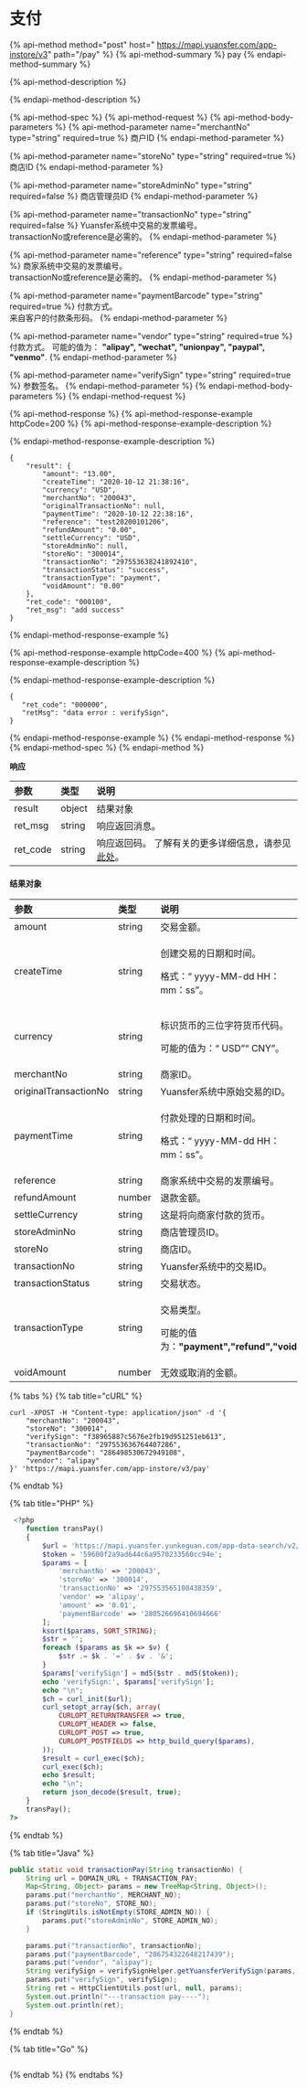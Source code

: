 # 支付

{% api-method method="post" host=" https://mapi.yuansfer.com/app-instore/v3" path="/pay" %}
{% api-method-summary %}
pay
{% endapi-method-summary %}

{% api-method-description %}

{% endapi-method-description %}

{% api-method-spec %}
{% api-method-request %}
{% api-method-body-parameters %}
{% api-method-parameter name="merchantNo" type="string" required=true %}
商户ID
{% endapi-method-parameter %}

{% api-method-parameter name="storeNo" type="string" required=true %}
商店ID
{% endapi-method-parameter %}

{% api-method-parameter name="storeAdminNo" type="string" required=false %}
商店管理员ID
{% endapi-method-parameter %}

{% api-method-parameter name="transactionNo" type="string" required=false %}
Yuansfer系统中交易的发票编号。  
 transactionNo或reference是必需的。
{% endapi-method-parameter %}

{% api-method-parameter name="reference" type="string" required=false %}
商家系统中交易的发票编号。   
transactionNo或reference是必需的。
{% endapi-method-parameter %}

{% api-method-parameter name="paymentBarcode" type="string" required=true %}
付款方式。   
来自客户的付款条形码。
{% endapi-method-parameter %}

{% api-method-parameter name="vendor" type="string" required=true %}
付款方式。 可能的值为： **"alipay", "wechat", "unionpay", "paypal", "venmo"**.
{% endapi-method-parameter %}

{% api-method-parameter name="verifySign" type="string" required=true %}
参数签名。
{% endapi-method-parameter %}
{% endapi-method-body-parameters %}
{% endapi-method-request %}

{% api-method-response %}
{% api-method-response-example httpCode=200 %}
{% api-method-response-example-description %}

{% endapi-method-response-example-description %}

```
{
    "result": {
        "amount": "13.00",
        "createTime": "2020-10-12 21:38:16",
        "currency": "USD",
        "merchantNo": "200043",
        "originalTransactionNo": null,
        "paymentTime": "2020-10-12 22:38:16",
        "reference": "test20200101206",
        "refundAmount": "0.00",
        "settleCurrency": "USD",
        "storeAdminNo": null,
        "storeNo": "300014",
        "transactionNo": "297553638241892410",
        "transactionStatus": "success",
        "transactionType": "payment",
        "voidAmount": "0.00"
    },
    "ret_code": "000100",
    "ret_msg": "add success"
}
```
{% endapi-method-response-example %}

{% api-method-response-example httpCode=400 %}
{% api-method-response-example-description %}

{% endapi-method-response-example-description %}

```
{
   "ret_code": "000000",
   "retMsg": "data error : verifySign",
}
```
{% endapi-method-response-example %}
{% endapi-method-response %}
{% endapi-method-spec %}
{% endapi-method %}

**响应**

| **参数** | **类型** | **说明** |
| :--- | :--- | :--- |
| result | object | 结果对象 |
| ret\_msg | string | 响应返回消息。 |
| ret\_code | string | 响应返回码。 了解有关的更多详细信息，请参见[此处](../../../zhu-jie.md#xiang-ying-fan-hui-dai-ma)。 |

#### 结果对象

<table>
  <thead>
    <tr>
      <th style="text-align:left"><b>&#x53C2;&#x6570;</b>
      </th>
      <th style="text-align:left"><b>&#x7C7B;&#x578B;</b>
      </th>
      <th style="text-align:left"><b>&#x8BF4;&#x660E;</b>
      </th>
    </tr>
  </thead>
  <tbody>
    <tr>
      <td style="text-align:left">amount</td>
      <td style="text-align:left">string</td>
      <td style="text-align:left">&#x4EA4;&#x6613;&#x91D1;&#x989D;&#x3002;</td>
    </tr>
    <tr>
      <td style="text-align:left">createTime</td>
      <td style="text-align:left">string</td>
      <td style="text-align:left">
        <p>&#x521B;&#x5EFA;&#x4EA4;&#x6613;&#x7684;&#x65E5;&#x671F;&#x548C;&#x65F6;&#x95F4;&#x3002;</p>
        <p>&#x683C;&#x5F0F;&#xFF1A;&#x201C; yyyy-MM-dd HH&#xFF1A;mm&#xFF1A;ss&#x201D;&#x3002;</p>
      </td>
    </tr>
    <tr>
      <td style="text-align:left">currency</td>
      <td style="text-align:left">string</td>
      <td style="text-align:left">
        <p>&#x6807;&#x8BC6;&#x8D27;&#x5E01;&#x7684;&#x4E09;&#x4F4D;&#x5B57;&#x7B26;&#x8D27;&#x5E01;&#x4EE3;&#x7801;&#x3002;</p>
        <p>&#x53EF;&#x80FD;&#x7684;&#x503C;&#x4E3A;&#xFF1A;&#x201C; USD&#x201D;&#x201C;
          CNY&#x201D;&#x3002;</p>
      </td>
    </tr>
    <tr>
      <td style="text-align:left">merchantNo</td>
      <td style="text-align:left">string</td>
      <td style="text-align:left">&#x5546;&#x5BB6;ID&#x3002;</td>
    </tr>
    <tr>
      <td style="text-align:left">originalTransactionNo</td>
      <td style="text-align:left">string</td>
      <td style="text-align:left">Yuansfer&#x7CFB;&#x7EDF;&#x4E2D;&#x539F;&#x59CB;&#x4EA4;&#x6613;&#x7684;ID&#x3002;</td>
    </tr>
    <tr>
      <td style="text-align:left">paymentTime</td>
      <td style="text-align:left">string</td>
      <td style="text-align:left">
        <p>&#x4ED8;&#x6B3E;&#x5904;&#x7406;&#x7684;&#x65E5;&#x671F;&#x548C;&#x65F6;&#x95F4;&#x3002;</p>
        <p>&#x683C;&#x5F0F;&#xFF1A;&#x201C; yyyy-MM-dd HH&#xFF1A;mm&#xFF1A;ss&#x201D;&#x3002;</p>
      </td>
    </tr>
    <tr>
      <td style="text-align:left">reference</td>
      <td style="text-align:left">string</td>
      <td style="text-align:left">&#x5546;&#x5BB6;&#x7CFB;&#x7EDF;&#x4E2D;&#x4EA4;&#x6613;&#x7684;&#x53D1;&#x7968;&#x7F16;&#x53F7;&#x3002;</td>
    </tr>
    <tr>
      <td style="text-align:left">refundAmount</td>
      <td style="text-align:left">number</td>
      <td style="text-align:left">&#x9000;&#x6B3E;&#x91D1;&#x989D;&#x3002;</td>
    </tr>
    <tr>
      <td style="text-align:left">settleCurrency</td>
      <td style="text-align:left">string</td>
      <td style="text-align:left">&#x8FD9;&#x662F;&#x5C06;&#x5411;&#x5546;&#x5BB6;&#x4ED8;&#x6B3E;&#x7684;&#x8D27;&#x5E01;&#x3002;</td>
    </tr>
    <tr>
      <td style="text-align:left">storeAdminNo</td>
      <td style="text-align:left">string</td>
      <td style="text-align:left">&#x5546;&#x5E97;&#x7BA1;&#x7406;&#x5458;ID&#x3002;</td>
    </tr>
    <tr>
      <td style="text-align:left">storeNo</td>
      <td style="text-align:left">string</td>
      <td style="text-align:left">&#x5546;&#x5E97;ID&#x3002;</td>
    </tr>
    <tr>
      <td style="text-align:left">transactionNo</td>
      <td style="text-align:left">string</td>
      <td style="text-align:left">Yuansfer&#x7CFB;&#x7EDF;&#x4E2D;&#x7684;&#x4EA4;&#x6613;ID&#x3002;</td>
    </tr>
    <tr>
      <td style="text-align:left">transactionStatus</td>
      <td style="text-align:left">string</td>
      <td style="text-align:left">&#x4EA4;&#x6613;&#x72B6;&#x6001;&#x3002;</td>
    </tr>
    <tr>
      <td style="text-align:left">transactionType</td>
      <td style="text-align:left">string</td>
      <td style="text-align:left">
        <p>&#x4EA4;&#x6613;&#x7C7B;&#x578B;&#x3002;</p>
        <p>&#x53EF;&#x80FD;&#x7684;&#x503C;&#x4E3A;&#xFF1A;<b>&quot;payment&quot;,&quot;refund&quot;,&quot;void&quot;</b>.</p>
      </td>
    </tr>
    <tr>
      <td style="text-align:left">voidAmount</td>
      <td style="text-align:left">number</td>
      <td style="text-align:left">&#x65E0;&#x6548;&#x6216;&#x53D6;&#x6D88;&#x7684;&#x91D1;&#x989D;&#x3002;</td>
    </tr>
  </tbody>
</table>

{% tabs %}
{% tab title="cURL" %}
```text
curl -XPOST -H "Content-type: application/json" -d '{
    "merchantNo": "200043",
    "storeNo": "300014",
    "verifySign": "f38965887c5676e2fb19d951251eb613",
    "transactionNo": "297553636764407286",
    "paymentBarcode": "286498530672949108",
    "vendor": "alipay"
}' 'https://mapi.yuansfer.com/app-instore/v3/pay'
```
{% endtab %}

{% tab title="PHP" %}
```php
 <?php
    function transPay()
    {
        $url = 'https://mapi.yuansfer.yunkeguan.com/app-data-search/v2/pay';
        $token = '59600f2a9ad644c6a9570233560cc94e';
        $params = [
            'merchantNo' => '200043',
            'storeNo' => '300014',
            'transactionNo' => '297553565108438359',
            'vendor' => 'alipay',
            'amount' => '0.01',
            'paymentBarcode' => '280526696410694666'
        ];
        ksort($params, SORT_STRING);
        $str = '';
        foreach ($params as $k => $v) {
            $str .= $k . '=' . $v . '&';
        }
        $params['verifySign'] = md5($str . md5($token));
        echo 'verifySign:', $params['verifySign'];
        echo "\n";
        $ch = curl_init($url);
        curl_setopt_array($ch, array(
            CURLOPT_RETURNTRANSFER => true,
            CURLOPT_HEADER => false,
            CURLOPT_POST => true,
            CURLOPT_POSTFIELDS => http_build_query($params),
        ));
        $result = curl_exec($ch);
        curl_exec($ch);
        echo $result;
        echo "\n";
        return json_decode($result, true);
    }
    transPay();
?>
```
{% endtab %}

{% tab title="Java" %}
```java
public static void transactionPay(String transactionNo) {
    String url = DOMAIN_URL + TRANSACTION_PAY;
    Map<String, Object> params = new TreeMap<String, Object>();
    params.put("merchantNo", MERCHANT_NO);
    params.put("storeNo", STORE_NO);
    if (StringUtils.isNotEmpty(STORE_ADMIN_NO)) {
        params.put("storeAdminNo", STORE_ADMIN_NO);
    }

    params.put("transactionNo", transactionNo);
    params.put("paymentBarcode", "286754322648217439");
    params.put("vendor", "alipay");
    String verifySign = verifySignHelper.getYuansferVerifySign(params, YUANSFER_TOKEN);
    params.put("verifySign", verifySign);
    String ret = HttpClientUtils.post(url, null, params);
    System.out.println("---transaction pay----");
    System.out.println(ret);
}
```
{% endtab %}

{% tab title="Go" %}
```

```
{% endtab %}
{% endtabs %}

